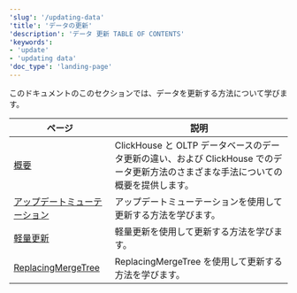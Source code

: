 ```yaml
---
'slug': '/updating-data'
'title': 'データの更新'
'description': 'データ 更新 TABLE OF CONTENTS'
'keywords':
- 'update'
- 'updating data'
'doc_type': 'landing-page'
---
```


このドキュメントのこのセクションでは、データを更新する方法について学びます。

| ページ                                                       | 説明                                                                                                                                                     |
|-------------------------------------------------------------|----------------------------------------------------------------------------------------------------------------------------------------------------------|
| [概要](/updating-data/overview)                             | ClickHouse と OLTP データベースのデータ更新の違い、および ClickHouse でのデータ更新方法のさまざまな手法についての概要を提供します。                           |
| [アップデートミューテーション](/managing-data/update_mutations) | アップデートミューテーションを使用して更新する方法を学びます。                                                                                               |
| [軽量更新](/docs/sql-reference/statements/update)           | 軽量更新を使用して更新する方法を学びます。                                                                                                               |
| [ReplacingMergeTree](/guides/replacing-merge-tree)          | ReplacingMergeTree を使用して更新する方法を学びます。                                                                                                      |
